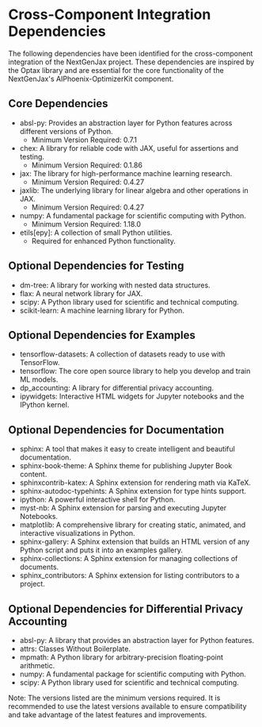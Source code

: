 # Cross-Component Integration Dependencies

The following dependencies have been identified for the cross-component integration of the NextGenJax project. These dependencies are inspired by the Optax library and are essential for the core functionality of the NextGenJax's AIPhoenix-OptimizerKit component.

## Core Dependencies
- absl-py: Provides an abstraction layer for Python features across different versions of Python.
  - Minimum Version Required: 0.7.1
- chex: A library for reliable code with JAX, useful for assertions and testing.
  - Minimum Version Required: 0.1.86
- jax: The library for high-performance machine learning research.
  - Minimum Version Required: 0.4.27
- jaxlib: The underlying library for linear algebra and other operations in JAX.
  - Minimum Version Required: 0.4.27
- numpy: A fundamental package for scientific computing with Python.
  - Minimum Version Required: 1.18.0
- etils[epy]: A collection of small Python utilities.
  - Required for enhanced Python functionality.

## Optional Dependencies for Testing
- dm-tree: A library for working with nested data structures.
- flax: A neural network library for JAX.
- scipy: A Python library used for scientific and technical computing.
- scikit-learn: A machine learning library for Python.

## Optional Dependencies for Examples
- tensorflow-datasets: A collection of datasets ready to use with TensorFlow.
- tensorflow: The core open source library to help you develop and train ML models.
- dp_accounting: A library for differential privacy accounting.
- ipywidgets: Interactive HTML widgets for Jupyter notebooks and the IPython kernel.

## Optional Dependencies for Documentation
- sphinx: A tool that makes it easy to create intelligent and beautiful documentation.
- sphinx-book-theme: A Sphinx theme for publishing Jupyter Book content.
- sphinxcontrib-katex: A Sphinx extension for rendering math via KaTeX.
- sphinx-autodoc-typehints: A Sphinx extension for type hints support.
- ipython: A powerful interactive shell for Python.
- myst-nb: A Sphinx extension for parsing and executing Jupyter Notebooks.
- matplotlib: A comprehensive library for creating static, animated, and interactive visualizations in Python.
- sphinx-gallery: A Sphinx extension that builds an HTML version of any Python script and puts it into an examples gallery.
- sphinx-collections: A Sphinx extension for managing collections of documents.
- sphinx_contributors: A Sphinx extension for listing contributors to a project.

## Optional Dependencies for Differential Privacy Accounting
- absl-py: A library that provides an abstraction layer for Python features.
- attrs: Classes Without Boilerplate.
- mpmath: A Python library for arbitrary-precision floating-point arithmetic.
- numpy: A fundamental package for scientific computing with Python.
- scipy: A Python library used for scientific and technical computing.

Note: The versions listed are the minimum versions required. It is recommended to use the latest versions available to ensure compatibility and take advantage of the latest features and improvements.
